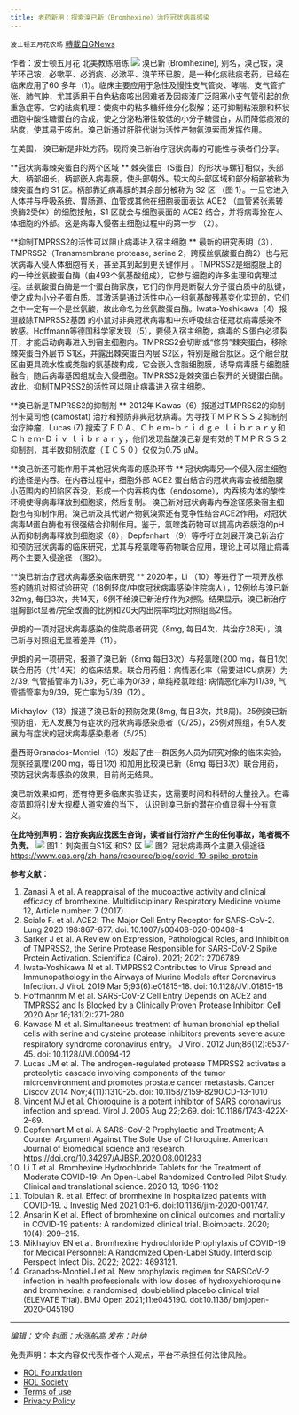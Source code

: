 ```yaml
---
title: 老药新用：探索溴已新（Bromhexine）治疗冠状病毒感染
---
```

`波士顿五月花农场` [轉載自GNews](https://gnews.org/zh-hans/2311758/)

作者：波士顿五月花 北美教练陪练
![](https://assets.gnews.org/wp-content/uploads/2022/04/5FAA7EF8-21F3-4FE6-BAE1-3CB7DEEE0EB7.jpg)
溴已新 (Bromhexine), 别名，溴己铵，溴苄环己铵，必嗽平、必消痰、必漱平、溴苄环已胺，是一种化痰祛痰老药，已经在临床应用了60 多年（1）。临床主要应用于急性及慢性支气管炎、哮喘、支气管扩张、肺气肿，尤其适用于白色粘痰咳出困难者及因痰液广泛阻塞小支气管引起的危重急症等。它的祛痰机理：使痰中的粘多糖纤维分化裂解；还可抑制粘液腺和杯状细胞中酸性糖蛋白的合成，使之分泌粘滞性较低的小分子糖蛋白，从而降低痰液的粘度，使其易于咳出。溴己新通过肝脏代谢为活性产物氨溴索而发挥作用。

在美国， 溴已新是非处方药。现将溴已新治疗冠状病毒的可能性与读者们分享。

**冠状病毒棘突蛋白的两个区域
**
棘突蛋白（S蛋白）的形状与螺钉相似，头部大，柄部细长，柄部嵌入病毒膜，使头部朝外。较大的头部区域和部分柄部被称为棘突蛋白的 S1 区。柄部靠近病毒膜的其余部分被称为 S2 区 （图 1）。一旦它进入人体并与呼吸系统、胃肠道、血管或其他在细胞表面表达 ACE2 （血管紧张素转换酶2受体）的细胞接触，S1 区就会与细胞表面的 ACE2 结合，并将病毒拴在人体细胞的外部。这是病毒入侵宿主细胞过程中的第一步 （2）。

**抑制TMPRSS2的活性可以阻止病毒进入宿主细胞
**
最新的研究表明（3），TMPRSS2（Transmembrane protease, serine 2，跨膜丝氨酸蛋白酶2）也与冠状病毒入侵人体细胞有关，甚至其到起到更关键作用 。TMPRSS2是细胞膜上的的一种丝氨酸蛋白酶（由493个氨基酸组成），它参与细胞的许多生理和病理过程。丝氨酸蛋白酶是一个蛋白酶家族，它们的作用是断裂大分子蛋白质中的肽键，使之成为小分子蛋白质。其激活是通过活性中心一组氨基酸残基变化实现的，它们之中一定有一个是丝氨酸，故此命名为丝氨酸蛋白酶。Iwata-Yoshikawa（4）报道敲除TMPRSS2基因 的小鼠对非典冠状病毒和中东呼吸综合征冠状病毒感染不敏感。Hoffmann等德国科学家发现（5），要侵入宿主细胞，病毒的Ｓ蛋白必须裂开，才能启动病毒进入到宿主细胞内。TMPRSS2会切断或“修剪”棘突蛋白，移除棘突蛋白外层节 S1区，并露出棘突蛋白内层 S2区，特别是融合肽区。这个融合肽区由更具疏水性或类脂的氨基酸构成，它会嵌入含脂细胞膜，诱导病毒膜与细胞膜融合，随后病毒基因组就会入侵细胞。TMPRSS2是棘突蛋白裂开的关键蛋白酶。故此，抑制TMPRSS2的活性可以阻止病毒进入宿主细胞。

**溴已新是TMPRSS2的抑制剂
**
2012年Ｋawas（6）报道过TMPRSS2的抑制剂卡莫司他 (camostat) 治疗和预防非典冠状病毒。为寻找ＴＭＰＲＳＳ２抑制剂治疗肿瘤，Lucas (7) 搜索了ＦＤＡ、Ｃｈｅｍ-ｂｒｉｄｇｅ ｌｉｂｒａｒｙ和Ｃｈｅｍ-Ｄｉｖ ｌｉｂｒａｒｙ，他们发现盐酸溴己新是有效的ＴＭＰＲＳＳ２抑制剂，其半数抑制浓度（ＩＣ５０）仅仅为0.75 μM。

**溴己新还可能作用于其他冠状病毒的感染环节
**
冠状病毒另一个侵入宿主细胞的途径是内吞。在内吞过程中，细胞外部 ACE2 蛋白结合的冠状病毒会被细胞膜小范围内的凹陷区吞没，形成一个内吞核内体（endosome），内吞核内体的酸性环境使得病毒释放到细胞浆，然后复制。 溴己新对冠状病毒内吞途径感染宿主细胞也有抑制作用。溴己新及其代谢产物氨溴索还有竞争性结合ACE2作用，对冠状病毒M蛋白酶也有很强结合抑制作用。鉴于，氯喹类药物可以提高内吞膜泡的pH从而抑制病毒释放到细胞浆（8），Depfenhart （9）等呼吁立刻展开溴己新治疗和预防冠状病毒的临床研究，尤其与羟氯喹等药物联合应用，理论上可以阻止病毒两个主要入侵途径 （图2）。

**溴已新治疗冠状病毒感染临床研究
**
2020年，Li （10）等进行了一项开放标签的随机对照试验研究（18例轻度/中度冠状病毒感染住院病人），12例给与溴已新32mg, 每日3次，共14天，6例不给溴已新治疗作为对照。结果显示，溴已新治疗组胸部ct显著/完全改善的比例和20天内出院率均比对照组高2倍。

伊朗的一项对冠状病毒感染的住院患者研究（8mg, 每日4次，共治疗28天），溴已新与对照组无显著差异（11）。

伊朗的另一项研究，报道了溴已新（8mg 每日3次）与羟氯喹(200 mg，每日1次) 联合用药（共14天）的临床结果。联合用药组：病情恶化率（需要进ICU病房）为2/39, 气管插管率为1/39，死亡率为0/39；单纯羟氯喹组: 病情恶化率为11/39, 气管插管率为9/39，死亡率为5/39（12）。

Mikhaylov（13）报道了溴已新的预防效果(8mg, 每日3次，共8周)。25例溴已新预防组，无人发展为有症状的冠状病毒感染患者（0/25），25例对照组，有5人发展为有症状的冠状病毒感染患者（5/25）

墨西哥Granados-Montiel（13）发起了由一群医务人员为研究对象的临床实验，观察羟氯喹(200 mg，每日1次) 和加用比较溴已新（8mg 每日3次）联合用药，预防冠状病毒感染的效果，目前尚无结果。

溴已新效果如何，还有待更多临床实验证实，这需要时间和科研的大量投入。在毒疫苗即将引发大规模人道灾难的当下， 认识到溴已新的潜在价值显得十分有意义。

**在此特别声明：治疗疾病应找医生咨询，读者自行治疗产生的任何事故，笔者概不负责。**
![](https://assets.gnews.org/wp-content/uploads/2022/04/图片1-22.jpg)
图1：刺突蛋白S1区 和S2 区
![](https://assets.gnews.org/wp-content/uploads/2022/04/图片2-9.jpg)
图2. 冠状病毒两个主要入侵途径
https://www.cas.org/zh-hans/resource/blog/covid-19-spike-protein



**参考文献：**

1. Zanasi A et al. A reappraisal of the mucoactive activity and clinical efficacy of bromhexine. Multidisciplinary Respiratory Medicine volume 12, Article number: 7 (2017)
2. Scialo F. et al. ACE2: The Major Cell Entry Receptor for SARS-CoV-2. Lung 2020 198:867-877. doi: 10.1007/s00408-020-00408-4
3. Sarker J et al. A Review on Expression, Pathological Roles, and Inhibition of TMPRSS2, the Serine Protease Responsible for SARS-CoV-2 Spike Protein Activation. Scientifica (Cairo). 2021; 2021: 2706789.
4. Iwata-Yoshikawa N et al. TMPRSS2 Contributes to Virus Spread and Immunopathology in the Airways of Murine Models after Coronavirus Infection. J Virol. 2019 Mar 5;93(6):e01815-18. doi: 10.1128/JVI.01815-18
5. Hoffmannm M et al. SARS-CoV-2 Cell Entry Depends on ACE2 and TMPRSS2 and Is Blocked by a Clinically Proven Protease Inhibitor. Cell 2020 Apr 16;181(2):271-280
6. Kawase M et al. Simultaneous treatment of human bronchial epithelial cells with serine and cysteine protease inhibitors prevents severe acute respiratory syndrome coronavirus entry。 J Virol. 2012 Jun;86(12):6537-45. doi: 10.1128/JVI.00094-12
7. Lucas JM et al. The androgen-regulated protease TMPRSS2 activates a proteolytic cascade involving components of the tumor microenvironment and promotes prostate cancer metastasis. Cancer Discov 2014 Nov;4(11):1310-25. doi: 10.1158/2159-8290.CD-13-1010
8. Vincent MJ et al. Chloroquine is a potent inhibitor of SARS coronavirus infection and spread. Virol J. 2005 Aug 22;2:69. doi: 10.1186/1743-422X-2-69.
9. Depfenhart M et al. A SARS-CoV-2 Prophylactic and Treatment; A Counter Argument Against The Sole Use of Chloroquine. American Journal of Biomedical science and research. https://doi.org/10.34297/AJBSR.2020.08.001283
10. Li T et al. Bromhexine Hydrochloride Tablets for the Treatment of Moderate COVID-19: An Open-Label Randomized Controlled Pilot Study. Clinical and translational science. 2020 13, 1096-1102
11. Tolouian R. et al. Effect of bromhexine in hospitalized patients with COVID-19. J Investig Med 2021;0:1–6. doi:10.1136/jim-2020-001747.
12. Ansarin K et al. Effect of bromhexine on clinical outcomes and mortality in COVID-19 patients: A randomized clinical trial. Bioimpacts. 2020; 10(4): 209–215.
13. Mikhaylov EN et al. Bromhexine Hydrochloride Prophylaxis of COVID-19 for Medical Personnel: A Randomized Open-Label Study. Interdiscip Perspect Infect Dis. 2022; 2022: 4693121.
14. Granados-Montiel J et al. New prophylaxis regimen for SARSCoV-2 infection in health professionals with low doses of hydroxychloroquine and bromhexine: a randomised, doubleblind placebo clinical trial (ELEVATE Trial). BMJ Open 2021;11:e045190. doi:10.1136/ bmjopen-2020-045190


* * *

*编辑：文合*
*封面：水涨船高
发布：吐纳*

 

免责声明：本文内容仅代表作者个人观点，平台不承担任何法律风险。

- [ROL Foundation](https://rolfoundation.org/)
- [ROL Society](https://rolsociety.org/)
- [Terms of use](https://gnews.org/terms-of-use-3/)
- [Privacy Policy](https://gnews.org/privacy-policy/)
